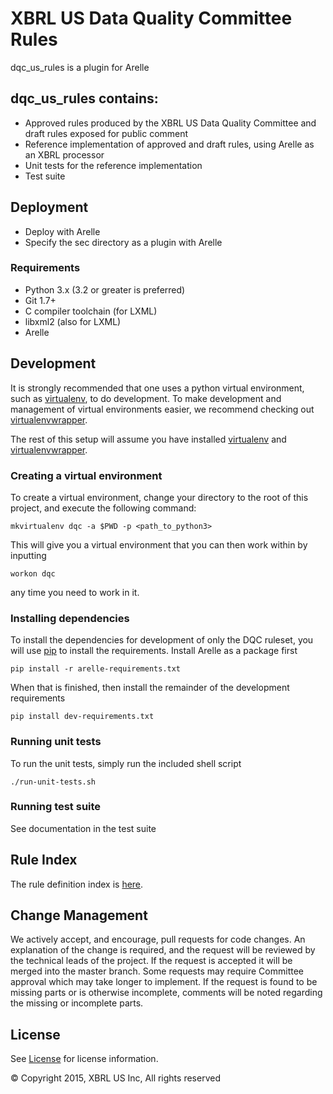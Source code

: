 # XBRL US Data Quality Committee Rules

dqc_us_rules is a plugin for Arelle 

## dqc_us_rules contains:

* Approved rules produced by the XBRL US Data Quality Committee and draft rules exposed for public comment
* Reference implementation of approved and draft rules, using Arelle as an XBRL processor
* Unit tests for the reference implementation
* Test suite

## Deployment

* Deploy with Arelle
* Specify the sec directory as a plugin with Arelle

### Requirements

* Python 3.x (3.2 or greater is preferred)
* Git 1.7+
* C compiler toolchain (for LXML)
* libxml2 (also for LXML)
* Arelle

## Development

It is strongly recommended that one uses a python virtual environment, such as [virtualenv](http://www.virtualenv.org/en/latest/), to do development.  To make development and management of virtual environments easier, we recommend checking out [virtualenvwrapper](http://virtualenvwrapper.readthedocs.org/en/latest/).

The rest of this setup will assume you have installed [virtualenv](http://www.virtualenv.org/en/latest/) and [virtualenvwrapper](http://virtualenvwrapper.readthedocs.org/en/latest/).

### Creating a virtual environment

To create a virtual environment, change your directory to the root of this project, and execute the following command:
    
    mkvirtualenv dqc -a $PWD -p <path_to_python3>

This will give you a virtual environment that you can then work within by inputting

    workon dqc

any time you need to work in it.

### Installing dependencies

To install the dependencies for development of only the DQC ruleset, you will use [pip](https://pip.pypa.io/en/latest/installing.html) to install the requirements.  Install Arelle as a package first

    pip install -r arelle-requirements.txt

When that is finished, then install the remainder of the development requirements

    pip install dev-requirements.txt

### Running unit tests

To run the unit tests, simply run the included shell script

    ./run-unit-tests.sh

### Running test suite

See documentation in the test suite

## Rule Index

The rule definition index is [here](docs/README.md).

## Change Management

We actively accept, and encourage, pull requests for code changes.  An explanation of the change is required, and the request will be reviewed by the technical leads of the project.  If the request is accepted it will be merged into the master branch. Some requests may require Committee approval which may take longer to implement.  If the request is found to be missing parts or is otherwise incomplete, comments will be noted regarding the missing or incomplete parts.

## License

See [License](License.md) for license information.

© Copyright 2015, XBRL US Inc, All rights reserved

